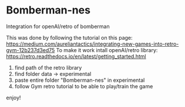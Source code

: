 # Bomberman-nes
Integration for openAI/retro of bomberman

This was done by following the tutorial on this page: https://medium.com/aureliantactics/integrating-new-games-into-retro-gym-12b237d3ed75
To make it work intall openAI/retro library: https://retro.readthedocs.io/en/latest/getting_started.html
1. find path of the retro library
2. find folder data -> experimental
3. paste entire folder "Bomberman-nes" in experimental
4. follow Gym retro tutorial to be able to play/train the game


enjoy!
